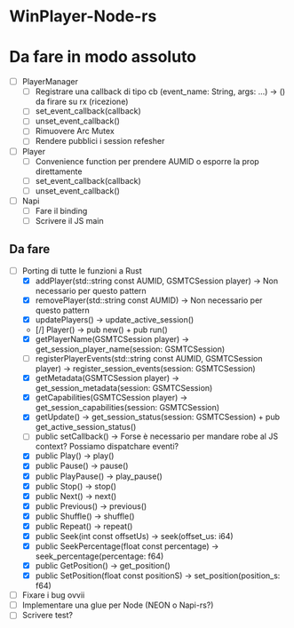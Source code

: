# WinPlayer-Node-rs

# Da fare in modo assoluto

- [ ] PlayerManager
  - [ ] Registrare una callback di tipo cb (event_name: String, args: ...) -> () da firare su rx (ricezione)
  - [ ] set_event_callback(callback)
  - [ ] unset_event_callback()
  - [ ] Rimuovere Arc Mutex
  - [ ] Rendere pubblici i session refesher

- [ ] Player
  - [ ] Convenience function per prendere AUMID o esporre la prop direttamente
  - [ ] set_event_callback(callback)
  - [ ] unset_event_callback()

- [ ] Napi
  - [ ] Fare il binding
  - [ ] Scrivere il JS main 

## Da fare
- [ ] Porting di tutte le funzioni a Rust
  - [x] addPlayer(std::string const AUMID, GSMTCSession player) -> Non necessario per questo pattern
  - [x] removePlayer(std::string const AUMID) -> Non necessario per questo pattern
  - [x] updatePlayers() -> update_active_session()
  - [/] Player() -> pub new() + pub run()
  - [x] getPlayerName(GSMTCSession player) -> get_session_player_name(session: GSMTCSession)
  - [ ] registerPlayerEvents(std::string const AUMID, GSMTCSession player) -> register_session_events(session: GSMTCSession)
  - [x] getMetadata(GSMTCSession player) -> get_session_metadata(session: GSMTCSession)
  - [x] getCapabilities(GSMTCSession player) -> get_session_capabilities(session: GSMTCSession)
  - [x] getUpdate() -> get_session_status(session: GSMTCSession) + pub get_active_session_status()
  - [ ] public setCallback() -> Forse è necessario per mandare robe al JS context? Possiamo dispatchare eventi?
  - [x] public Play() -> play()
  - [x] public Pause() -> pause()
  - [x] public PlayPause() -> play_pause()
  - [x] public Stop() -> stop()
  - [x] public Next() -> next()
  - [x] public Previous() -> previous()
  - [x] public Shuffle() -> shuffle()
  - [x] public Repeat() -> repeat()
  - [x] public Seek(int const offsetUs) -> seek(offset_us: i64)
  - [x] public SeekPercentage(float const percentage) -> seek_percentage(percentage: f64)
  - [x] public GetPosition() -> get_position()
  - [x] public SetPosition(float const positionS) -> set_position(position_s: f64)
- [ ] Fixare i bug ovvii
- [ ] Implementare una glue per Node (NEON o Napi-rs?)
- [ ] Scrivere test?

